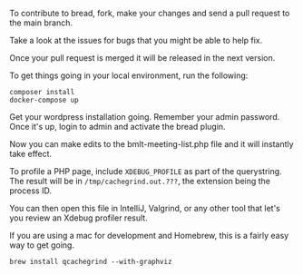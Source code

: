 To contribute to bread, fork, make your changes and send a pull request to the main branch.

Take a look at the issues for bugs that you might be able to help fix.

Once your pull request is merged it will be released in the next version.

To get things going in your local environment, run the following:

```shell
composer install
docker-compose up
```

Get your wordpress installation going.  Remember your admin password.  Once it's up, login to admin and activate the bread plugin.

Now you can make edits to the bmlt-meeting-list.php file and it will instantly take effect.

To profile a PHP page, include `XDEBUG_PROFILE` as part of the querystring.  The result will be in `/tmp/cachegrind.out.???`, the extension being the process ID.  

You can then open this file in IntelliJ, Valgrind, or any other tool that let's you review an Xdebug profiler result.

If you are using a mac for development and Homebrew, this is a fairly easy way to get going.

`brew install qcachegrind --with-graphviz`
